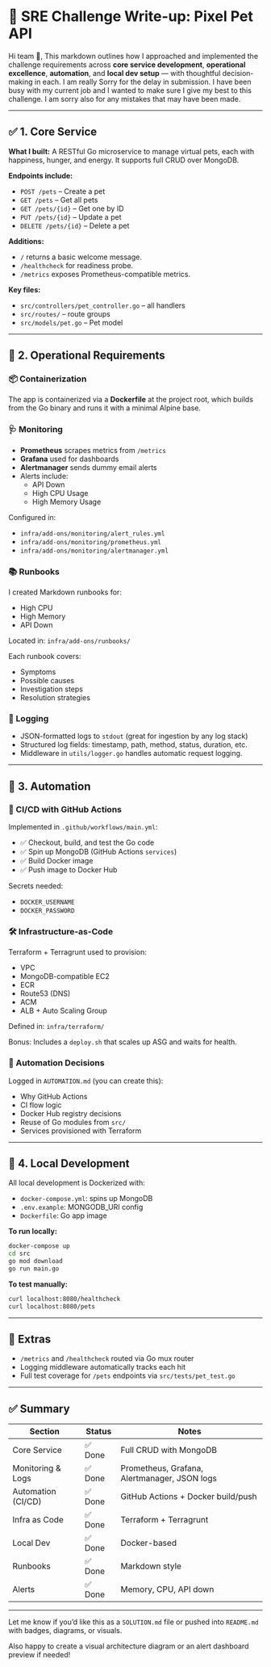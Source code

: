 # 🐾 SRE Challenge Write-up: Pixel Pet API

Hi team 👋,
This markdown outlines how I approached and implemented the challenge requirements across **core service development**, **operational excellence**, **automation**, and **local dev setup** — with thoughtful decision-making in each.
I am really Sorry for the delay in submission. I have been busy with my current job and I wanted to make sure I give my best to this challenge. I am sorry also for any mistakes that may have been made.

---

## ✅ 1. Core Service

**What I built:**
A RESTful Go microservice to manage virtual pets, each with happiness, hunger, and energy. It supports full CRUD over MongoDB.

**Endpoints include:**
- `POST /pets` – Create a pet
- `GET /pets` – Get all pets
- `GET /pets/{id}` – Get one by ID
- `PUT /pets/{id}` – Update a pet
- `DELETE /pets/{id}` – Delete a pet

**Additions:**
- `/` returns a basic welcome message.
- `/healthcheck` for readiness probe.
- `/metrics` exposes Prometheus-compatible metrics.

**Key files:**
- `src/controllers/pet_controller.go` – all handlers
- `src/routes/` – route groups
- `src/models/pet.go` – Pet model

---

## 🔧 2. Operational Requirements

### 📦 Containerization
The app is containerized via a **Dockerfile** at the project root, which builds from the Go binary and runs it with a minimal Alpine base.

### 🩺 Monitoring
- **Prometheus** scrapes metrics from `/metrics`
- **Grafana** used for dashboards
- **Alertmanager** sends dummy email alerts
- Alerts include:
  - API Down
  - High CPU Usage
  - High Memory Usage

Configured in:
- `infra/add-ons/monitoring/alert_rules.yml`
- `infra/add-ons/monitoring/prometheus.yml`
- `infra/add-ons/monitoring/alertmanager.yml`

### 📚 Runbooks
I created Markdown runbooks for:
- High CPU
- High Memory
- API Down

Located in: `infra/add-ons/runbooks/`

Each runbook covers:
- Symptoms
- Possible causes
- Investigation steps
- Resolution strategies

### 📜 Logging
- JSON-formatted logs to `stdout` (great for ingestion by any log stack)
- Structured log fields: timestamp, path, method, status, duration, etc.
- Middleware in `utils/logger.go` handles automatic request logging.

---

## 🤖 3. Automation

### 🔄 CI/CD with GitHub Actions

Implemented in `.github/workflows/main.yml`:
- ✅ Checkout, build, and test the Go code
- ✅ Spin up MongoDB (GitHub Actions `services`)
- ✅ Build Docker image
- ✅ Push image to Docker Hub

Secrets needed:
- `DOCKER_USERNAME`
- `DOCKER_PASSWORD`

### 🛠️ Infrastructure-as-Code
Terraform + Terragrunt used to provision:
- VPC
- MongoDB-compatible EC2
- ECR
- Route53 (DNS)
- ACM
- ALB + Auto Scaling Group

Defined in: `infra/terraform/`

Bonus: Includes a `deploy.sh` that scales up ASG and waits for health.

### 💬 Automation Decisions
Logged in `AUTOMATION.md` (you can create this):
- Why GitHub Actions
- CI flow logic
- Docker Hub registry decisions
- Reuse of Go modules from `src/`
- Services provisioned with Terraform

---

## 🧪 4. Local Development

All local development is Dockerized with:

- `docker-compose.yml`: spins up MongoDB
- `.env.example`: MONGODB_URI config
- `Dockerfile`: Go app image

**To run locally:**
```bash
docker-compose up
cd src
go mod download
go run main.go
```

**To test manually:**
```bash
curl localhost:8080/healthcheck
curl localhost:8080/pets
```

---

## 🚀 Extras

- `/metrics` and `/healthcheck` routed via Go mux router
- Logging middleware automatically tracks each hit
- Full test coverage for `/pets` endpoints via `src/tests/pet_test.go`

---

## ✅ Summary

| Section             | Status   | Notes |
|---------------------|----------|-------|
| Core Service        | ✅ Done   | Full CRUD with MongoDB |
| Monitoring & Logs   | ✅ Done   | Prometheus, Grafana, Alertmanager, JSON logs |
| Automation (CI/CD)  | ✅ Done   | GitHub Actions + Docker build/push |
| Infra as Code       | ✅ Done   | Terraform + Terragrunt |
| Local Dev           | ✅ Done   | Docker-based |
| Runbooks            | ✅ Done   | Markdown style |
| Alerts              | ✅ Done   | Memory, CPU, API down |

---

Let me know if you’d like this as a `SOLUTION.md` file or pushed into `README.md` with badges, diagrams, or visuals.

Also happy to create a visual architecture diagram or an alert dashboard preview if needed!
